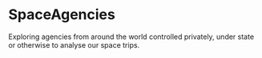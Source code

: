 # SpaceAgencies

Exploring agencies from around the world controlled privately, under state or otherwise to analyse our space trips.
